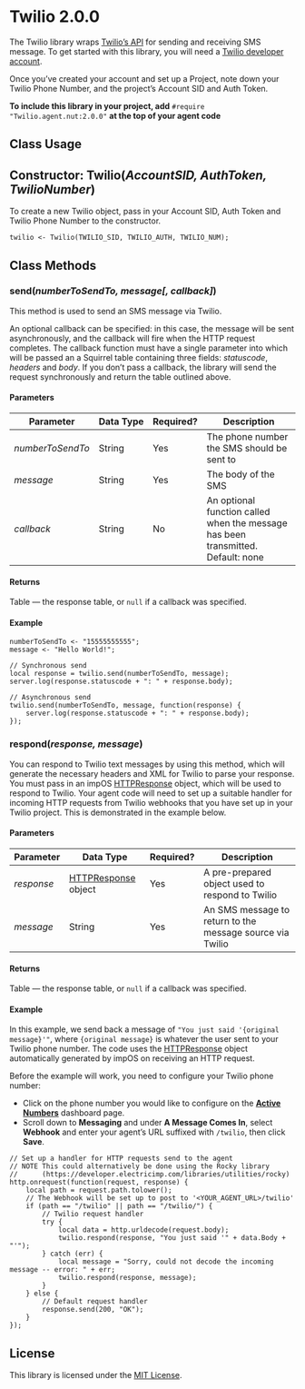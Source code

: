 # Twilio 2.0.0 #

The Twilio library wraps [Twilio’s API](https://www.twilio.com/) for sending and receiving SMS message. To get started with this library, you will need a [Twilio developer account](https://www.twilio.com/try-twilio).

Once you’ve created your account and set up a Project, note down your Twilio Phone Number, and the project’s Account SID and Auth Token.

**To include this library in your project, add** `#require "Twilio.agent.nut:2.0.0"` **at the top of your agent code**

## Class Usage ##

## Constructor: Twilio(*AccountSID, AuthToken, TwilioNumber*) ##

To create a new Twilio object, pass in your Account SID, Auth Token and Twilio Phone Number to the constructor.

```squirrel
twilio <- Twilio(TWILIO_SID, TWILIO_AUTH, TWILIO_NUM);
```

## Class Methods ##

### send(*numberToSendTo, message[, callback]*) ###

This method is used to send an SMS message via Twilio.

An optional callback can be specified: in this case, the message will be sent asynchronously, and the callback will fire when the HTTP request completes. The callback function must have a single parameter into which will be passed an a Squirrel table containing three fields: *statuscode*, *headers* and *body*. If you don’t pass a callback, the library will send the request synchronously and return the table outlined above.

#### Parameters ####

| Parameter | Data&nbsp;Type | Required? | Description |
| --- | --- | --- | --- |
| *numberToSendTo* | String | Yes | The phone number the SMS should be sent to |
| *message* | String | Yes | The body of the SMS |
| *callback* | String | No | An optional function called when the message has been transmitted. Default: none |

#### Returns ####

Table &mdash; the response table, or `null` if a callback was specified.

#### Example ####

```squirrel
numberToSendTo <- "15555555555";
message <- "Hello World!";

// Synchronous send
local response = twilio.send(numberToSendTo, message);
server.log(response.statuscode + ": " + response.body);

// Asynchronous send
twilio.send(numberToSendTo, message, function(response) {
    server.log(response.statuscode + ": " + response.body);
});
```

### respond(*response, message*) ###

You can respond to Twilio text messages by using this method, which will generate the necessary headers and XML for Twilio to parse your response. You must pass in an impOS [HTTPResponse](https://developer.electricimp.com/api/httpresponse) object, which will be used to respond to Twilio. Your agent code will need to set up a suitable handler for incoming HTTP requests from Twilio webhooks that you have set up in your Twilio project. This is demonstrated in the example below.

#### Parameters ####

| Parameter | Data&nbsp;Type | Required? | Description |
| --- | --- | --- | --- |
| *response* | [HTTPResponse](https://developer.electricimp.com/api/httpresponse) object | Yes | A pre-prepared object used to respond to Twilio |
| *message* | String | Yes | An SMS message to return to the message source via Twilio |

#### Returns ####

Table &mdash; the response table, or `null` if a callback was specified.

#### Example ####

In this example, we send back a message of `"You just said '{original message}'"`, where `{original message}` is whatever the user sent to your Twilio phone number. The code uses the [HTTPResponse](https://developer.electricimp.com/api/httpresponse) object automatically generated by impOS on receiving an HTTP request.

Before the example will work, you need to configure your Twilio phone number:

- Click on the phone number you would like to configure on the [**Active Numbers**](https://www.twilio.com/console/phone-numbers) dashboard page.
- Scroll down to **Messaging** and under **A Message Comes In**, select **Webhook** and enter your agent’s URL suffixed with `/twilio`, then click **Save**.

```squirrel
// Set up a handler for HTTP requests send to the agent
// NOTE This could alternatively be done using the Rocky library
//      (https://developer.electricimp.com/libraries/utilities/rocky)
http.onrequest(function(request, response) {
    local path = request.path.tolower();
    // The Webhook will be set up to post to '<YOUR_AGENT_URL>/twilio'
    if (path == "/twilio" || path == "/twilio/") {
        // Twilio request handler
        try {
            local data = http.urldecode(request.body);
            twilio.respond(response, "You just said '" + data.Body + "'");
        } catch (err) {
            local message = "Sorry, could not decode the incoming message -- error: " + err;
            twilio.respond(response, message);
        }
    } else {
        // Default request handler
        response.send(200, "OK");
    }
});
```

## License ##

This library is licensed under the [MIT License](./LICENSE).
